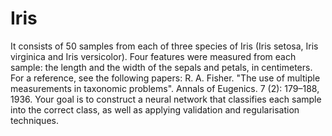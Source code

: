 # Iris
 It consists of 50 samples from each of three species of Iris (Iris setosa, Iris virginica and Iris versicolor). Four features were measured from each sample: the length and the width of the sepals and petals, in centimeters. For a reference, see the following papers:  R. A. Fisher. "The use of multiple measurements in taxonomic problems". Annals of Eugenics. 7 (2): 179–188, 1936. Your goal is to construct a neural network that classifies each sample into the correct class, as well as applying validation and regularisation techniques.

